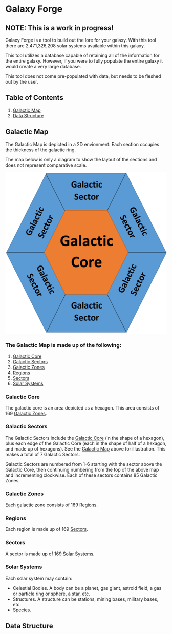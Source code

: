 # Galaxy Forge

## NOTE: This is a work in progress!

Galaxy Forge is a tool to build out the lore for your galaxy. With this tool there are 2,471,326,208 solar systems available within this galaxy. 

This tool utilizes a database capable of retaining all of the information for the entire galaxy. However, if you were to fully populate the entire galaxy it would create a very large database. 

This tool does not come pre-populated with data, but needs to be fleshed out by the user.

## Table of Contents
1. [Galactic Map](#galactic-map)
2. [Data Structure](#data-structure)

## Galactic Map

The Galactic Map is depicted in a 2D envionment. Each section occupies the thickness of the galactic ring. 

The map below is only a diagram to show the layout of the sections and does not represent comparative scale.

![Image map](/galaxyMap.png)

### The Galactic Map is made up of the following:
1. [Galactic Core](#galactic-core)
2. [Galactic Sectors](#galactic-sectors)
3. [Galactic Zones](#galactic-zones)
4. [Regions](#regions)
5. [Sectors](#sectors)
6. [Solar Systems](#solar-systems)

### Galactic Core

The galactic core is an area depicted as a hexagon. This area consists of 169 [Galactic Zones](#galactic-zones).

### Galactic Sectors

The Galactic Sectors include the [Galactic Core](#galactic-core) (in the shape of a hexagon), plus each edge of the Galactic Core (each in the shape of half of a hexagon, and made up of hexagons). See the [Galactic Map](#galactic-map) above for illustration. This makes a total of 7 Galactic Sectors. 

Galactic Sectors are numbered from 1-6 starting with the sector above the Galactic Core, then continuing numbering from the top of the above map and incrementing clockwise. Each of these sectors contains 85 Galactic Zones.

### Galactic Zones

Each galactic zone consists of 169 [Regions](#regions).

### Regions

Each region is made up of 169 [Sectors](#sectors).

### Sectors

A sector is made up of 169 [Solar Systems](#solar-systems).

### Solar Systems

Each solar system may contain:
* Celestial Bodies. A body can be a planet, gas giant, astroid field, a gas or particle ring or sphere, a star, etc.
* Structures. A structure can be stations, mining bases, military bases, etc.
* Species.

## Data Structure

